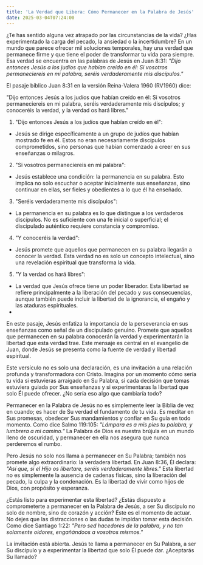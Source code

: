```yaml
---
title: 'La Verdad que Libera: Cómo Permanecer en la Palabra de Jesús'
date: 2025-03-04T07:24:00
---
```

¿Te has sentido alguna vez atrapado por las circunstancias de la vida? ¿Has experimentado la carga del pecado, la ansiedad o la incertidumbre? En un mundo que parece ofrecer mil soluciones temporales, hay una verdad que permanece firme y que tiene el poder de transformar tu vida para siempre. Esa verdad se encuentra en las palabras de Jesús en Juan 8:31: _"Dijo entonces Jesús a los judíos que habían creído en él: Si vosotros permaneciereis en mi palabra, seréis verdaderamente mis discípulos."_

El pasaje bíblico Juan 8:31 en la versión Reina-Valera 1960 (RV1960) dice:

"Dijo entonces Jesús a los judíos que habían creído en él: Si vosotros permaneciereis en mi palabra, seréis verdaderamente mis discípulos; y conoceréis la verdad, y la verdad os hará libres."

1. "Dijo entonces Jesús a los judíos que habían creído en él":  
     

- Jesús se dirige específicamente a un grupo de judíos que habían mostrado fe en él. Estos no eran necesariamente discípulos comprometidos, sino personas que habían comenzado a creer en sus enseñanzas o milagros.

2. "Si vosotros permaneciereis en mi palabra":  
     

- Jesús establece una condición: la permanencia en su palabra. Esto implica no solo escuchar o aceptar inicialmente sus enseñanzas, sino continuar en ellas, ser fieles y obedientes a lo que él ha enseñado.

3. "Seréis verdaderamente mis discípulos":  
     

- La permanencia en su palabra es lo que distingue a los verdaderos discípulos. No es suficiente con una fe inicial o superficial; el discipulado auténtico requiere constancia y compromiso.

4. "Y conoceréis la verdad":  
     

- Jesús promete que aquellos que permanecen en su palabra llegarán a conocer la verdad. Esta verdad no es solo un concepto intelectual, sino una revelación espiritual que transforma la vida.

5. "Y la verdad os hará libres":  
     

- La verdad que Jesús ofrece tiene un poder liberador. Esta libertad se refiere principalmente a la liberación del pecado y sus consecuencias, aunque también puede incluir la libertad de la ignorancia, el engaño y las ataduras espirituales.  
- 

En este pasaje, Jesús enfatiza la importancia de la perseverancia en sus enseñanzas como señal de un discipulado genuino. Promete que aquellos que permanecen en su palabra conocerán la verdad y experimentarán la libertad que esta verdad trae. Este mensaje es central en el evangelio de Juan, donde Jesús se presenta como la fuente de verdad y libertad espiritual.

Este versículo no es solo una declaración, es una invitación a una relación profunda y transformadora con Cristo. Imagina por un momento cómo sería tu vida si estuvieras arraigado en Su Palabra, si cada decisión que tomas estuviera guiada por Sus enseñanzas y si experimentaras la libertad que solo Él puede ofrecer. ¿No sería eso algo que cambiaría todo?

Permanecer en la Palabra de Jesús no es simplemente leer la Biblia de vez en cuando; es hacer de Su verdad el fundamento de tu vida. Es meditar en Sus promesas, obedecer Sus mandamientos y confiar en Su guía en todo momento. Como dice Salmo 119:105: _"Lámpara es a mis pies tu palabra, y lumbrera a mi camino."_ La Palabra de Dios es nuestra brújula en un mundo lleno de oscuridad, y permanecer en ella nos asegura que nunca perderemos el rumbo.

Pero Jesús no solo nos llama a permanecer en Su Palabra; también nos promete algo extraordinario: la verdadera libertad. En Juan 8:36, Él declara: _"Así que, si el Hijo os libertare, seréis verdaderamente libres."_ Esta libertad no es simplemente la ausencia de cadenas físicas, sino la liberación del pecado, la culpa y la condenación. Es la libertad de vivir como hijos de Dios, con propósito y esperanza.

¿Estás listo para experimentar esta libertad? ¿Estás dispuesto a comprometerte a permanecer en la Palabra de Jesús, a ser Su discípulo no solo de nombre, sino de corazón y acción? Este es el momento de actuar. No dejes que las distracciones o las dudas te impidan tomar esta decisión. Como dice Santiago 1:22: _"Pero sed hacedores de la palabra, y no tan solamente oidores, engañándoos a vosotros mismos."_

La invitación está abierta. Jesús te llama a permanecer en Su Palabra, a ser Su discípulo y a experimentar la libertad que solo Él puede dar. ¿Aceptarás Su llamado?

